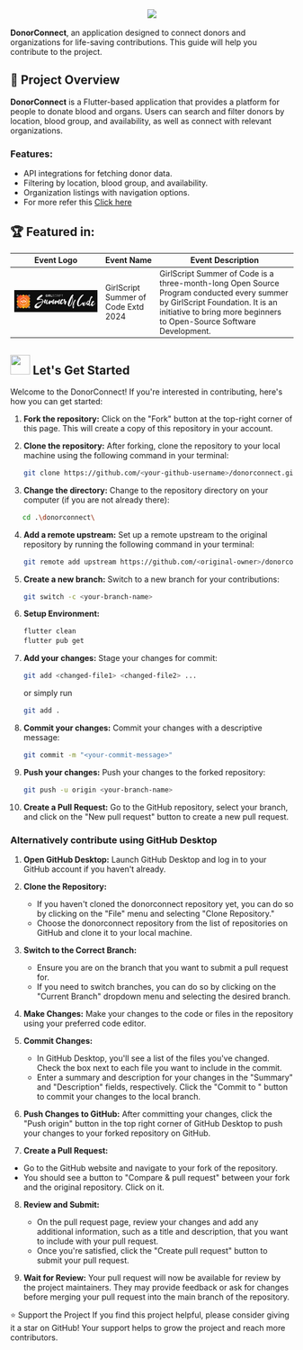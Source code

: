 <div align="center">
<img  src="https://readme-typing-svg.herokuapp.com?color=45ffaa&size=50&width=800&height=80&lines=Welcome-to-donorconnect"/>
</div>

**DonorConnect**, an application designed to connect donors and organizations for life-saving contributions. This guide will help you contribute to the project.

## 📂 Project Overview

**DonorConnect** is a Flutter-based application that provides a platform for people to donate blood and organs. Users can search and filter donors by location, blood group, and availability, as well as connect with relevant organizations.

### Features:

- API integrations for fetching donor data.
- Filtering by location, blood group, and availability.
- Organization listings with navigation options.
- For more refer this [Click here](Feature_Functionality.md)

## 🏆 Featured in:

<table>
  <thead>
    <tr>
      <th>Event Logo</th>
      <th>Event Name</th>
      <th>Event Description</th>
    </tr>
  </thead>
  <tbody>
    <tr>
      <td><img src="readme/gssoc_ext_2024.png" alt="GirlScript Summer of Code 2024 Logo"></td>
      <td>GirlScript Summer of Code Extd 2024</td>
      <td>GirlScript Summer of Code is a three-month-long Open Source Program conducted every summer by GirlScript Foundation. It is an initiative to bring more beginners to Open-Source Software Development.</td>
    </tr>
  </tbody>
</table>

<!-- Lets get started -->
<div>
<h2><img src = "https://raw.githubusercontent.com/Tarikul-Islam-Anik/Animated-Fluent-Emojis/master/Emojis/Travel%20and%20places/Rocket.png" width="35" height="35"> Let's Get Started</h2>
</div>

<p>Welcome to the DonorConnect! If you're interested in contributing, here's how you can get started:</p>

1. **Fork the repository:** Click on the "Fork" button at the top-right corner of this page. This will create a copy of this repository in your account.

2. **Clone the repository:** After forking, clone the repository to your local machine using the following command in your terminal:

   ```bash
   git clone https://github.com/<your-github-username>/donorconnect.git
   ```

3. **Change the directory:** Change to the repository directory on your computer (if you are not already there):

```bash
   cd .\donorconnect\
```

4. **Add a remote upstream:** Set up a remote upstream to the original repository by running the following command in your terminal:

   ```bash
   git remote add upstream https://github.com/<original-owner>/donorconnect
   ```

5. **Create a new branch:** Switch to a new branch for your contributions:

   ```bash
   git switch -c <your-branch-name>
   ```

6. **Setup Environment:**

   ```bash
   flutter clean
   flutter pub get
   ```

7. **Add your changes:** Stage your changes for commit:

   ```bash
   git add <changed-file1> <changed-file2> ...
   ```

   or simply run

   ```bash
   git add .
   ```

8. **Commit your changes:** Commit your changes with a descriptive message:

   ```bash
   git commit -m "<your-commit-message>"
   ```

9. **Push your changes:** Push your changes to the forked repository:

   ```bash
   git push -u origin <your-branch-name>
   ```

10. **Create a Pull Request:** Go to the GitHub repository, select your branch, and click on the "New pull request" button to create a new pull request.

### Alternatively contribute using GitHub Desktop

1. **Open GitHub Desktop:**
   Launch GitHub Desktop and log in to your GitHub account if you haven't already.

2. **Clone the Repository:**

   - If you haven't cloned the donorconnect repository yet, you can do so by clicking on the "File" menu and selecting "Clone Repository."
   - Choose the donorconnect repository from the list of repositories on GitHub and clone it to your local machine.

3. **Switch to the Correct Branch:**

   - Ensure you are on the branch that you want to submit a pull request for.
   - If you need to switch branches, you can do so by clicking on the "Current Branch" dropdown menu and selecting the desired branch.

4. **Make Changes:**
   Make your changes to the code or files in the repository using your preferred code editor.

5. **Commit Changes:**

   - In GitHub Desktop, you'll see a list of the files you've changed. Check the box next to each file you want to include in the commit.
   - Enter a summary and description for your changes in the "Summary" and "Description" fields, respectively. Click the "Commit to <branch-name>" button to commit your changes to the local branch.

6. **Push Changes to GitHub:**
   After committing your changes, click the "Push origin" button in the top right corner of GitHub Desktop to push your changes to your forked repository on GitHub.

7. **Create a Pull Request:**

- Go to the GitHub website and navigate to your fork of the repository.
- You should see a button to "Compare & pull request" between your fork and the original repository. Click on it.

8. **Review and Submit:**

   - On the pull request page, review your changes and add any additional information, such as a title and description, that you want to include with your pull request.
   - Once you're satisfied, click the "Create pull request" button to submit your pull request.

9. **Wait for Review:**
   Your pull request will now be available for review by the project maintainers. They may provide feedback or ask for changes before merging your pull request into the main branch of the repository.

⭐️ Support the Project
If you find this project helpful, please consider giving it a star on GitHub! Your support helps to grow the project and reach more contributors.
